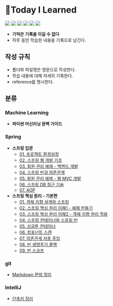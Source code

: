 # 📝Today I Learned

<img src="https://img.shields.io/badge/Git-F05032?style=flat&logo=Git&logoColor=white" /> <img src="https://img.shields.io/badge/Github-181717?style=flat&logo=Github&logoColor=white" /> <img src="https://img.shields.io/badge/Python-3776AB?style=flat&logo=Python&logoColor=white" /> <img src="https://img.shields.io/badge/Google Colab-F9AB00?style=flat&logo=GoogleColab&logoColor=white" /> <img src="https://img.shields.io/badge/Java-007396?style=flat&logo=OpenJDK&logoColor=white"/> <img src="https://img.shields.io/badge/Spring-6DB33F?style=flat&logo=Spring&logoColor=white" /> 

- **기억은 기록을 이길 수 없다**
- 하루 동안 학습한 내용을 기록으로 남긴다.

## 작성 규칙
- 폴더와 파일명은 영문으로 작성한다.
- 학습 내용에 대해 자세히 기록한다.
- reference를 명시한다.

## 분류
### Machine Learning
- **파이썬 머신러닝 완벽 가이드**

### Spring
- **스프링 입문**
  - [01. 프로젝트 환경설정](Spring/Spring-Beginner/01_settings.md)
  - [02. 스프링 웹 개발 기초](Spring/Spring-Beginner/02_web_development_fundamentals.md)
  - [03. 회원 관리 예제 - 백엔드 개발](Spring/Spring-Beginner/03_example_backend.md)
  - [04. 스프링 빈과 의존관계](Spring/Spring-Beginner/04_spring_beans_and_dependencies.md)
  - [05. 회원 관리 예제 - 웹 MVC 개발](Spring/Spring-Beginner/05_example_web_mvc.md)
  - [06. 스프링 DB 접근 기술](Spring/Spring-Beginner/06_db_access.md)
  - [07. AOP](Spring/Spring-Beginner/07_aop.md)
- **스프링 핵심 원리 - 기본편**
  - [01. 객체 지향 설계와 스프링](Spring/Spring-Basic/01_object-oriented_design.md)
  - [02. 스프링 핵심 원리 이해1 - 예제 만들기](Spring/Spring-Basic/02_understd1_ex.md)
  - [03. 스프링 핵심 원리 이해2 - 객체 지향 원리 적용](Spring/Spring-Basic/03_understd_apply.md)
  - [04. 스프링 컨테이너와 스프링 빈](Spring/Spring-Basic/04_container_and_beans.md)
  - [05. 싱글톤 컨테이너](Spring/Spring-Basic/05_singleton_container.md)
  - [06. 컴포넌트 스캔](Spring/Spring-Basic/06_component_scan.md)
  - [07. 의존관계 자동 주입](Spring/Spring-Basic/07_automatic_di.md)
  - [08. 빈 생명주기 콜백](Spring/Spring-Basic/08_empty_lifecycle_callback.md)
  - [09. 빈 스코프](Spring/Spring-Basic/09_empty_scope.md)

### git
- [Markdown 문법 정리](Git/markdown_syntax.md)

### IntelliJ
- [단축키 정리](IntelliJ/shortcut.md)